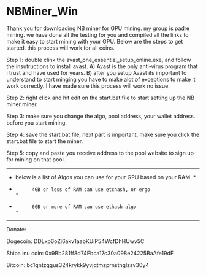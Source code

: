 # NBMiner_Win
Thank you for downloading NB miner for GPU mining. my group is padre mining. we have done all the testing for you and compiled all the links to make it easy to start mining with your GPU. Below are the steps to get started. this process will work for all coins.

Step 1: double clink the avast_one_essential_setup_online.exe, and follow the insutructions to install avast. A) Avast is the only anti-virus program that i trust and have used for years. B) after you setup Avast its important to understand to start minging you have to make alot of exceptions to make it work correctly. I have made sure this process will work no issue.

Step 2: right click and hit edit on the start.bat file to start setting up the NB miner miner. 

Step 3: make sure you change the algo, pool address, your wallet address. before you start mining.

Step 4: save the start.bat file, next part is important, make sure you click the start.bat file to start the miner.

Step 5: copy and paste you receive address to the pool website to sign up for mining on that pool.
****************************************************************************
*  below is a list of Algos you can use for your GPU based on your RAM.    *
*           4GB or less of RAM can use etchash, or ergo                    *        
*           6GB or more of RAM can use ethash algo                         *
****************************************************************************
Donate:

Dogecoin: DDLxp6oZi6akv1aabKUiP54WcfDhHUwv5C

Shiba inu coin: 0x9Bb281ff8d74Fbca17c30a098e24225BaAfe19dF

Bitcoin: bc1qntzqgus324krykk9yvjqtmzprnstnglzsv30y4
